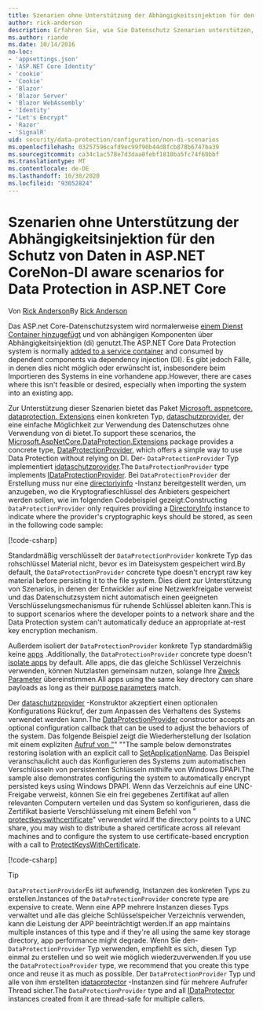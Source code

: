 ```yaml
---
title: Szenarien ohne Unterstützung der Abhängigkeitsinjektion für den Schutz von Daten in ASP.NET Core
author: rick-anderson
description: Erfahren Sie, wie Sie Datenschutz Szenarien unterstützen, in denen Sie keinen von der Abhängigkeitsinjektion bereitgestellten Dienst verwenden oder nicht verwenden möchten.
ms.author: riande
ms.date: 10/14/2016
no-loc:
- 'appsettings.json'
- 'ASP.NET Core Identity'
- 'cookie'
- 'Cookie'
- 'Blazor'
- 'Blazor Server'
- 'Blazor WebAssembly'
- 'Identity'
- "Let's Encrypt"
- 'Razor'
- 'SignalR'
uid: security/data-protection/configuration/non-di-scenarios
ms.openlocfilehash: 03257596cafd9ec99f90b44d8fcb878b6747ba39
ms.sourcegitcommit: ca34c1ac578e7d3daa0febf1810ba5fc74f60bbf
ms.translationtype: MT
ms.contentlocale: de-DE
ms.lasthandoff: 10/30/2020
ms.locfileid: "93052824"
---
```

# <a name="non-di-aware-scenarios-for-data-protection-in-aspnet-core"></a><span data-ttu-id="865bd-103">Szenarien ohne Unterstützung der Abhängigkeitsinjektion für den Schutz von Daten in ASP.NET Core</span><span class="sxs-lookup"><span data-stu-id="865bd-103">Non-DI aware scenarios for Data Protection in ASP.NET Core</span></span>

<span data-ttu-id="865bd-104">Von [Rick Anderson](https://twitter.com/RickAndMSFT)</span><span class="sxs-lookup"><span data-stu-id="865bd-104">By [Rick Anderson](https://twitter.com/RickAndMSFT)</span></span>

<span data-ttu-id="865bd-105">Das ASP.net Core-Datenschutzsystem wird normalerweise [einem Dienst Container hinzugefügt](xref:security/data-protection/consumer-apis/overview) und von abhängigen Komponenten über Abhängigkeitsinjektion (di) genutzt.</span><span class="sxs-lookup"><span data-stu-id="865bd-105">The ASP.NET Core Data Protection system is normally [added to a service container](xref:security/data-protection/consumer-apis/overview) and consumed by dependent components via dependency injection (DI).</span></span> <span data-ttu-id="865bd-106">Es gibt jedoch Fälle, in denen dies nicht möglich oder erwünscht ist, insbesondere beim Importieren des Systems in eine vorhandene app.</span><span class="sxs-lookup"><span data-stu-id="865bd-106">However, there are cases where this isn't feasible or desired, especially when importing the system into an existing app.</span></span>

<span data-ttu-id="865bd-107">Zur Unterstützung dieser Szenarien bietet das Paket [Microsoft. aspnetcore. dataprotection. Extensions](https://www.nuget.org/packages/Microsoft.AspNetCore.DataProtection.Extensions/) einen konkreten Typ, [dataschutzprovider](/dotnet/api/Microsoft.AspNetCore.DataProtection.DataProtectionProvider), der eine einfache Möglichkeit zur Verwendung des Datenschutzes ohne Verwendung von di bietet.</span><span class="sxs-lookup"><span data-stu-id="865bd-107">To support these scenarios, the [Microsoft.AspNetCore.DataProtection.Extensions](https://www.nuget.org/packages/Microsoft.AspNetCore.DataProtection.Extensions/) package provides a concrete type, [DataProtectionProvider](/dotnet/api/Microsoft.AspNetCore.DataProtection.DataProtectionProvider), which offers a simple way to use Data Protection without relying on DI.</span></span> <span data-ttu-id="865bd-108">Der- `DataProtectionProvider` Typ implementiert [idataschutzprovider](/dotnet/api/microsoft.aspnetcore.dataprotection.idataprotectionprovider).</span><span class="sxs-lookup"><span data-stu-id="865bd-108">The `DataProtectionProvider` type implements [IDataProtectionProvider](/dotnet/api/microsoft.aspnetcore.dataprotection.idataprotectionprovider).</span></span> <span data-ttu-id="865bd-109">Bei `DataProtectionProvider` der Erstellung muss nur eine [directoriyinfo](/dotnet/api/system.io.directoryinfo) -Instanz bereitgestellt werden, um anzugeben, wo die Kryptografieschlüssel des Anbieters gespeichert werden sollen, wie im folgenden Codebeispiel gezeigt:</span><span class="sxs-lookup"><span data-stu-id="865bd-109">Constructing `DataProtectionProvider` only requires providing a [DirectoryInfo](/dotnet/api/system.io.directoryinfo) instance to indicate where the provider's cryptographic keys should be stored, as seen in the following code sample:</span></span>

[!code-csharp[](non-di-scenarios/_static/nodisample1.cs)]

<span data-ttu-id="865bd-110">Standardmäßig verschlüsselt der `DataProtectionProvider` konkrete Typ das rohschlüssel Material nicht, bevor es im Dateisystem gespeichert wird.</span><span class="sxs-lookup"><span data-stu-id="865bd-110">By default, the `DataProtectionProvider` concrete type doesn't encrypt raw key material before persisting it to the file system.</span></span> <span data-ttu-id="865bd-111">Dies dient zur Unterstützung von Szenarios, in denen der Entwickler auf eine Netzwerkfreigabe verweist und das Datenschutzsystem nicht automatisch einen geeigneten Verschlüsselungsmechanismus für ruhende Schlüssel ableiten kann.</span><span class="sxs-lookup"><span data-stu-id="865bd-111">This is to support scenarios where the developer points to a network share and the Data Protection system can't automatically deduce an appropriate at-rest key encryption mechanism.</span></span>

<span data-ttu-id="865bd-112">Außerdem isoliert der `DataProtectionProvider` konkrete Typ standardmäßig keine [apps](xref:security/data-protection/configuration/overview#per-application-isolation) .</span><span class="sxs-lookup"><span data-stu-id="865bd-112">Additionally, the `DataProtectionProvider` concrete type doesn't [isolate apps](xref:security/data-protection/configuration/overview#per-application-isolation) by default.</span></span> <span data-ttu-id="865bd-113">Alle apps, die das gleiche Schlüssel Verzeichnis verwenden, können Nutzlasten gemeinsam nutzen, solange Ihre [Zweck Parameter](xref:security/data-protection/consumer-apis/purpose-strings) übereinstimmen.</span><span class="sxs-lookup"><span data-stu-id="865bd-113">All apps using the same key directory can share payloads as long as their [purpose parameters](xref:security/data-protection/consumer-apis/purpose-strings) match.</span></span>

<span data-ttu-id="865bd-114">Der [dataschutzprovider](/dotnet/api/microsoft.aspnetcore.dataprotection.dataprotectionprovider) -Konstruktor akzeptiert einen optionalen Konfigurations Rückruf, der zum Anpassen des Verhaltens des Systems verwendet werden kann.</span><span class="sxs-lookup"><span data-stu-id="865bd-114">The [DataProtectionProvider](/dotnet/api/microsoft.aspnetcore.dataprotection.dataprotectionprovider) constructor accepts an optional configuration callback that can be used to adjust the behaviors of the system.</span></span> <span data-ttu-id="865bd-115">Das folgende Beispiel zeigt die Wiederherstellung der Isolation mit einem expliziten [Aufruf von "](/dotnet/api/microsoft.aspnetcore.dataprotection.dataprotectionbuilderextensions.setapplicationname)" ""</span><span class="sxs-lookup"><span data-stu-id="865bd-115">The sample below demonstrates restoring isolation with an explicit call to [SetApplicationName](/dotnet/api/microsoft.aspnetcore.dataprotection.dataprotectionbuilderextensions.setapplicationname).</span></span> <span data-ttu-id="865bd-116">Das Beispiel veranschaulicht auch das Konfigurieren des Systems zum automatischen Verschlüsseln von persistenten Schlüsseln mithilfe von Windows DPAPI.</span><span class="sxs-lookup"><span data-stu-id="865bd-116">The sample also demonstrates configuring the system to automatically encrypt persisted keys using Windows DPAPI.</span></span> <span data-ttu-id="865bd-117">Wenn das Verzeichnis auf eine UNC-Freigabe verweist, können Sie ein frei gegebenes Zertifikat auf allen relevanten Computern verteilen und das System so konfigurieren, dass die Zertifikat basierte Verschlüsselung mit einem Befehl von " [protectkeyswithcertificate](/dotnet/api/microsoft.aspnetcore.dataprotection.dataprotectionbuilderextensions.protectkeyswithcertificate)" verwendet wird.</span><span class="sxs-lookup"><span data-stu-id="865bd-117">If the directory points to a UNC share, you may wish to distribute a shared certificate across all relevant machines and to configure the system to use certificate-based encryption with a call to [ProtectKeysWithCertificate](/dotnet/api/microsoft.aspnetcore.dataprotection.dataprotectionbuilderextensions.protectkeyswithcertificate).</span></span>

[!code-csharp[](non-di-scenarios/_static/nodisample2.cs)]

> [!TIP]
> <span data-ttu-id="865bd-118">`DataProtectionProvider`Es ist aufwendig, Instanzen des konkreten Typs zu erstellen.</span><span class="sxs-lookup"><span data-stu-id="865bd-118">Instances of the `DataProtectionProvider` concrete type are expensive to create.</span></span> <span data-ttu-id="865bd-119">Wenn eine APP mehrere Instanzen dieses Typs verwaltet und alle das gleiche Schlüsselspeicher Verzeichnis verwenden, kann die Leistung der APP beeinträchtigt werden.</span><span class="sxs-lookup"><span data-stu-id="865bd-119">If an app maintains multiple instances of this type and if they're all using the same key storage directory, app performance might degrade.</span></span> <span data-ttu-id="865bd-120">Wenn Sie den- `DataProtectionProvider` Typ verwenden, empfiehlt es sich, diesen Typ einmal zu erstellen und so weit wie möglich wiederzuverwenden.</span><span class="sxs-lookup"><span data-stu-id="865bd-120">If you use the `DataProtectionProvider` type, we recommend that you create this type once and reuse it as much as possible.</span></span> <span data-ttu-id="865bd-121">Der `DataProtectionProvider` Typ und alle von ihm erstellten [idataprotector](/dotnet/api/microsoft.aspnetcore.dataprotection.idataprotector) -Instanzen sind für mehrere Aufrufer Thread sicher.</span><span class="sxs-lookup"><span data-stu-id="865bd-121">The `DataProtectionProvider` type and all [IDataProtector](/dotnet/api/microsoft.aspnetcore.dataprotection.idataprotector) instances created from it are thread-safe for multiple callers.</span></span>

